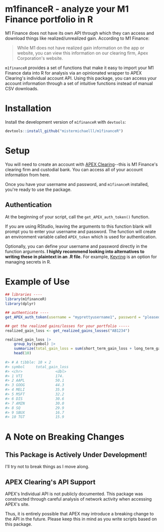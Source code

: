 # m1financeR - analyze your M1 Finance portfolio in R
M1 Finance does not have its own API through which they can access and download things like realized/unrealized gain. According to M1 Finance:

> While M1 does not have realized gain information on the app or website, you can view this information on our clearing firm, Apex Corporation's website. 

`m1financeR` provides a set of functions that make it easy to import your M1 Finance data into R for analysis via an opinionated wrapper to APEX Clearing's individual account API. Using this package, you can access your account information through a set of intuitive functions instead of manual CSV downloads.

# Installation
Install the development version of `m1financeR` with `devtools`:

```R
devtools::install_github("mistermichaelll/m1financeR")
```

# Setup
You will need to create an account with [APEX Clearing](https://www.apexclearing.com/)--this is M1 Finance's clearing firm and custodial bank. You can access all of your account information from here. 

Once you have your username and password, and `m1financeR` installed, you're ready to use the package.

## Authentication 
At the beginning of your script, call the `get_APEX_auth_token()` function. 

If you are using RStudio, leaving the arguments to this function blank will prompt you to enter your username and password. The function will create an environment variable called `APEX_token` which is used for authentication.

Optionally, you can define your username and password directly in the function arguments. **I highly recommend looking into alternatives to writing these in plaintext in an .R file.** For example, [Keyring](https://github.com/r-lib/keyring) is an option for managing secrets in R.

# Example of Use
```R
## libraries ----
library(m1financeR)
library(dplyr)

## authenticate ----
get_APEX_auth_token(username = "myprettyusername1", password = "pleasedontwritethisinplaintext9")

## get the realized gains/losses for your portfolio -----
realized_gain_loss <- get_realized_gains_losses("AB1234")

realized_gain_loss |> 
    group_by(symbol) |> 
    summarize(total_gain_loss = sum(short_term_gain_loss + long_term_gain_loss, na.rm = T)) |> 
    head(10)
    
#> # A tibble: 10 × 2
#> symbol     total_gain_loss
#> <chr>               <dbl>
#> 1 VTI               174. 
#> 2 AAPL              50.1
#> 3 GOOG              44.3
#> 4 MELI              35.9
#> 5 MSFT              32.2
#> 6 DIS               30.6
#> 7 AMZN              30.0
#> 8 SQ                29.9
#> 9 SBUX              16.7
#> 10 TGT              15.9       
```

# A Note on Breaking Changes
## This Package is Actively Under Development!
I'll try not to break things as I move along.

## APEX Clearing's API Support
APEX's Individual API is not publicly documented. This package was constructed through careful analysis of network activity when accessing APEX's site. 

Thus, it is entirely possible that APEX may introduce a breaking change to the API in the future. Please keep this in mind as you write scripts based on this package. 
